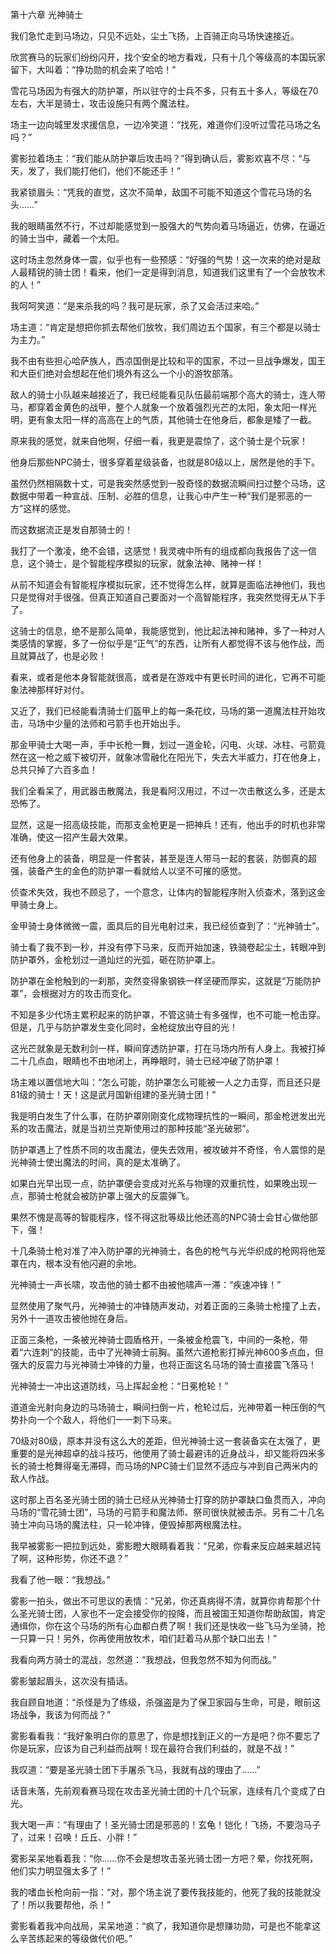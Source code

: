 第十六章 光神骑士


我们急忙走到马场边，只见不远处，尘土飞扬，上百骑正向马场快速接近。

欣赏赛马的玩家们纷纷闪开，找个安全的地方看戏，只有十几个等级高的本国玩家留下，大叫着：“挣功勋的机会来了哈哈！”

雪花马场因为有强大的防护罩，所以驻守的士兵不多，只有五十多人，等级在70左右，大半是骑士，攻击设施只有两个魔法柱。

场主一边向城里发求援信息，一边冷笑道：“找死，难道你们没听过雪花马场之名吗？”

雾影拉着场主：“我们能从防护罩后攻击吗？”得到确认后，雾影欢喜不尽：“与天，发了，我们能打他们，他们不能还手！”

我紧锁眉头：“凭我的直觉，这次不简单，敌国不可能不知道这个雪花马场的名头……”

我的眼睛虽然不行，不过却能感觉到一股强大的气势向着马场逼近，仿佛，在逼近的骑士当中，藏着一个太阳。

这时场主忽然身体一震，似乎也有一些预感：“好强的气势！这一次来的绝对是敌人最精锐的骑士团！看来，他们一定是得到消息，知道我们这里有了一个会放牧术的人！”

我呵呵笑道：“是来杀我的吗？我可是玩家，杀了又会活过来哈。”

场主道：“肯定是想把你抓去帮他们放牧，我们周边五个国家，有三个都是以骑士为主力。”

我不由有些担心哈萨族人，西凉国倒是比较和平的国家，不过一旦战争爆发，国王和大臣们绝对会想起在他们境外有这么一个小的游牧部落。

敌人的骑士小队越来越接近了，我已经能看见队伍最前端那个高大的骑士，连人带马，都穿着金黄色的战甲，整个人就象一个放着强烈光芒的太阳，象太阳一样光明，更有象太阳一样的高高在上的气质，其他骑士在他身后，都象是矮了一截。

原来我的感觉，就来自他啊，仔细一看，我更是震惊了，这个骑士是个玩家！

他身后那些NPC骑士，很多穿着星级装备，也就是80级以上，居然是他的手下。

虽然仍然相隔数十丈，可是我突然感觉到一股奇怪的数据流瞬间扫过整个马场，这数据中带着一种宣战、压制、必胜的信息，让我心中产生一种“我们是邪恶的一方”这样的感觉。

而这数据流正是发自那骑士的！

我打了一个激凌，绝不会错，这感觉！我灵魂中所有的组成都向我报告了这一信息，这个骑士，是个智能程序模拟的玩家，就象法神、赌神一样！

从前不知道会有智能程序模拟玩家，还不觉得怎么样，就算是面临法神他们，我也只是觉得对手很强。但真正知道自己要面对一个高智能程序，我突然觉得无从下手了。

这骑士的信息，绝不是那么简单，我能感觉到，他比起法神和赌神，多了一种对人类感情的掌握，多了一份似乎是“正气”的东西，让所有人都觉得不该与他作战，而且就算战了，也是必败！

看来，或者是他本身智能就很高，或者是在游戏中有更长时间的进化，它再不可能象法神那样好对付。

又近了，我们已经能看清骑士们盔甲上的每一条花纹，马场的第一道魔法柱开始攻击，马场中少量的法师和弓箭手也开始出手。

那金甲骑士大喝一声，手中长枪一舞，划过一道金轮，闪电、火球、冰柱、弓箭竟然在这一枪之威下被切开，就象冰雪融化在阳光下，失去大半威力，打在他身上，总共只掉了六百多血！

我们全看呆了，用武器击散魔法，我是看阿汉用过，不过一次击散这么多，还是太恐怖了。

显然，这是一招高级技能，而那支金枪更是一把神兵！还有，他出手的时机也非常准确，使这一招产生最大效果。

还有他身上的装备，明显是一件套装，甚至是连人带马一起的套装，防御真的超强，装备产生的金色的防护罩一看就给人以坚不可摧的感觉。

侦查术失效，我也不顾忌了，一个意念，让体内的智能程序附入侦查术，落到这金甲骑士身上。

金甲骑士身体微微一震，面具后的目光电射过来，我已经侦查到了：“光神骑士”。

骑士看了我不到一秒，并没有停下马来，反而开始加速，铁骑卷起尘土，转眼冲到防护罩外，金枪划过一道灿烂的光弧，砸在防护罩上。

防护罩在金枪触到的一刹那，突然变得象钢铁一样坚硬而厚实，这就是“万能防护罩”，会根据对方的攻击而变化。

不知是多少代场主累积起来的防护罩，不管这骑士有多强悍，也不可能一枪击穿。但是，几乎与防护罩发生变化同时，金枪绽放出夺目的光！

这光芒就象是无数利剑一样，瞬间穿透防护罩，打在马场内所有人身上。我被打掉二十几点血，眼睛也不由地闭上，再睁眼时，骑士已经冲破了防护罩！

场主难以置信地大叫：“怎么可能，防护罩怎么可能被一人之力击穿，而且还只是81级的骑士！天！这是武月国新组建的圣光骑士团！”

我是明白发生了什么事，在防护罩刚刚变化成物理抗性的一瞬间，那金枪迸发出光系的攻击魔法，就是当初兰克斯使用过的那种技能“圣光破邪”。

防护罩遇上了性质不同的攻击魔法，便失去效用，被攻破并不奇怪，令人震惊的是光神骑士使出魔法的时间，真的是太准确了。

如果白光早出现一点，防护罩便会变成对光系与物理的双重抗性，如果晚出现一点，那骑士枪就会被防护罩上强大的反震弹飞。

果然不愧是高等的智能程序，怪不得这批等级比他还高的NPC骑士会甘心做他部下，强！

十几条骑士枪对准了冲入防护罩的光神骑士，各色的枪气与光华织成的枪网将他笼罩在内，根本没有他闪避的余地。

光神骑士一声长啸，攻击他的骑士都不由被他啸声一滞：“疾速冲锋！”

显然使用了聚气丹，光神骑士的冲锋随声发动，对着正面的三条骑士枪撞了上去，另外十一道攻击被他抛在身后。

正面三条枪，一条被光神骑士圆盾格开，一条被金枪震飞，中间的一条枪，带着“六连刺”的技能，击中了光神骑士前胸。虽然六道枪影打掉光神600多点血，但强大的反震力与光神骑士冲锋的力量，也将正面这名马场的骑士直接震飞落马！

光神骑士一冲出这道防线，马上挥起金枪：“日冕枪轮！”

道道金光射向身边的马场骑士，瞬间扫倒一片，枪轮过后，光神带着一种压倒的气势扑向一个个敌人，将他们一一刺下马来。

70级对80级，原本并没有这么大的差距，但光神骑士这一套装备实在太强了，更重要的是光神超卓的战斗技巧，他使用了骑士最避讳的近身战斗，却又能将四米多长的骑士枪舞得毫无滞碍，而马场的NPC骑士们显然不适应与冲到自己两米内的敌人作战。

这时那上百名圣光骑士团的骑士已经从光神骑士打穿的防护罩缺口鱼贯而入，冲向马场的“雪花骑士团”，马场的弓箭手和魔法师、祭司很快就被击杀。另有二十几名骑士冲向马场的魔法柱，只一轮冲锋，便毁掉那两根魔法柱。

我早被雾影一把拉到远处，雾影瞪大眼睛看着我：“兄弟，你看来反应越来越迟钝了啊，这种形势，你还不退？”

我看了他一眼：“我想战。”

雾影一拍头，做出不可思议的表情：“兄弟，你还真病得不清，就算你肯帮那个什么圣光骑士团，人家也不一定会接受你的投降，而且被国王知道你帮助敌国，肯定通缉你，你在这个马场的所有心血都白费了啊！我们还是快收一些飞马为坐骑，抢一只算一只！另外，你再使用放牧术，咱们赶着马从那个缺口出去！”

我看向两方骑士的混战，忽然道：“我想战，但我忽然不知为何而战。”

雾影皱起眉头，这次没有插话。

我自顾自地道：“杀怪是为了练级，杀强盗是为了保卫家园与生命，可是，眼前这场战争，我该为何而战？”

雾影看看我：“我好象明白你的意思了，你是想找到正义的一方是吧？你不要忘了你是玩家，应该为自己利益而战啊！现在最符合我们利益的，就是不战！”

我叹道：“要是圣光骑士团下手屠杀飞马，我就有战的理由了……”

话音未落，先前观看赛马现在攻击圣光骑士团的十几个玩家，连续有几个变成了白光。

我大喝一声：“有理由了！圣光骑士团是邪恶的！玄龟！铠化！飞扬，不要泡马子了，过来！召唤！丘丘、小胖！”

雾影呆呆地看着我：“你……你不会是想攻击圣光骑士团一方吧？晕，你找死啊，他们实力明显强太多了！”

我的嗜血长枪向前一指：“对，那个场主说了要传我技能的，他死了我的技能就没了！所以我要帮他，杀！”

雾影看着我冲向战局，呆呆地道：“疯了，我知道你是想赚功勋，可是也不能拿这么辛苦练起来的等级做代价吧。”





